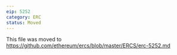 ```yaml
---
eip: 5252
category: ERC
status: Moved
---
```


This file was moved to https://github.com/ethereum/ercs/blob/master/ERCS/erc-5252.md

